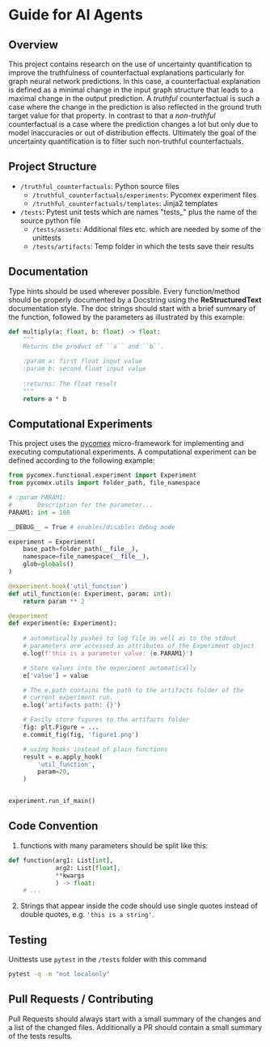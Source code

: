 # Guide for AI Agents

## Overview

This project contains research on the use of uncertainty quantification to improve the truthfulness of 
counterfactual explanations particularly for graph neural network predictions. In this case, a 
counterfactual explanation is defined as a minimal change in the input graph structure that leads to a 
maximal change in the output prediction. A *truthful* counterfactual is such a case where the change 
in the prediction is also reflected in the ground truth target value for that property. In contrast 
to that a *non-truthful* counterfactual is a case where the prediction changes a lot but only due to 
model inaccuracies or out of distribution effects. Ultimately the goal of the uncertainty quantification
is to filter such non-truthful counterfactuals.

## Project Structure

- `/truthful_counterfactuals`: Python source files
    - `/truthful_counterfactuals/experiments`: Pycomex experiment files
    - `/truthful_counterfactuals/templates`: Jinja2 templates
- `/tests`: Pytest unit tests which are names "tests_" plus the name of the source python file
    - `/tests/assets`: Additional files etc. which are needed by some of the unittests
    - `/tests/artifacts`: Temp folder in which the tests save their results

## Documentation

Type hints should be used wherever possible.
Every function/method should be properly documented by a Docstring using the **ReStructuredText** documentation style.
The doc strings should start with a brief summary of the function, followed by the parameters as illustrated by this example:

```python
def multiply(a: float, b: float) -> float:
    """
    Returns the product of ``a`` and ``b``.

    :param a: first float input value
    :param b: second float input value
    
    :returns: The float result
    """
    return a * b
```

## Computational Experiments

This project uses the [pycomex](https://github.com/the16thpythonist/pycomex) micro-framework for implementing and executing computational experiments.
A computational experiment can be defined according to the following example:

```python
from pycomex.functional.experiment import Experiment
from pycomex.utils import folder_path, file_namespace

# :param PARAM1:
#       Description for the parameter...
PARAM1: int = 100

__DEBUG__ = True # enables/disables debug mode

experiment = Experiment(
    base_path=folder_path(__file__),
    namespace=file_namespace(__file__),
    glob=globals()
)

@experiment.hook('util_function')
def util_function(e: Experiment, param: int):
    return param ** 2

@experiment
def experiment(e: Experiment):
    
    # automatically pushes to log file as well as to the stdout
    # parameters are accessed as attributes of the Experiment object
    e.log(f'this is a parameter value: {e.PARAM1}')

    # Store values into the experiment automatically
    e['value'] = value

    # The e.path contains the path to the artifacts folder of the 
    # current experiment run.
    e.log('artifacts path: {}')

    # Easily store figures to the artifacts folder
    fig: plt.Figure = ...
    e.commit_fig(fig, 'figure1.png')

    # using hooks instead of plain functions
    result = e.apply_hook(
        'util_function',
        param=20,
    )


experiment.run_if_main()
```

## Code Convention

1. functions with many parameters should be split like this:

```python
def function(arg1: List[int],
             arg2: List[float],
             **kwargs
             ) -> float:
    # ...

```

2. Strings that appear inside the code should use single quotes instead of double quotes, e.g. `'this is a string'`.

## Testing

Unittests use `pytest` in the `/tests` folder with this command

```bash
pytest -q -m "not localonly"
```

## Pull Requests / Contributing

Pull Requests should always start with a small summary of the changes and a list of the changed files.
Additionally a PR should contain a small summary of the tests results.